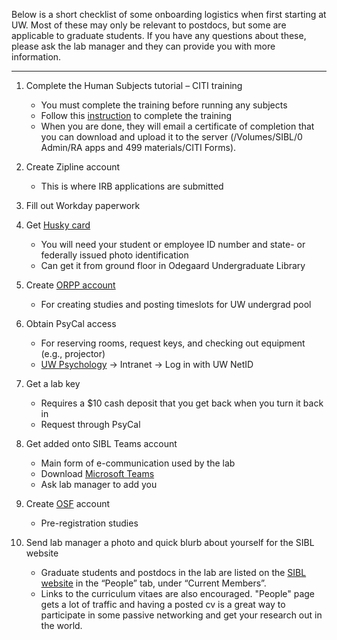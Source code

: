 
Below is a short checklist of some onboarding logistics when first starting at UW. Most of these may only be relevant to postdocs, but some are applicable to graduate students. If you have any questions about these, please ask the lab manager and they can provide you with more information.

---

1. Complete the Human Subjects tutorial – CITI training
	- You must complete the training before running any subjects
	- Follow this [instruction](https://www.washington.edu/research/hsd/training/required-training/human-subjects-protections-training/) to complete the training
	- When you are done, they will email a certificate of completion that you can download and upload it to the server (/Volumes/SIBL/0 Admin/RA apps and 499 materials/CITI Forms).

2. Create Zipline account 
	- This is where IRB applications are submitted

3. Fill out Workday paperwork

4. Get [Husky card](https://hfs.uw.edu/Husky-Card-Services/Husky-Card)
	- You will need your student or employee ID number and state- or federally issued photo identification
	- Can get it from ground floor in Odegaard Undergraduate Library

5. Create [ORPP account](https://psych.uw.edu/research/resources/prp/login)
	- For creating studies and posting timeslots for UW undergrad pool

6. Obtain PsyCal access
	- For reserving rooms, request keys, and checking out equipment (e.g., projector)
	- [UW Psychology](https://psych.uw.edu/) -> Intranet -> Log in with UW NetID

7. Get a lab key 
	- Requires a $10 cash deposit that you get back when you turn it back in
	- Request through PsyCal

8. Get added onto SIBL Teams account
	- Main form of e-communication used by the lab
	- Download [Microsoft Teams](https://www.microsoft.com/en-us/microsoft-teams/download-app)
	- Ask lab manager to add you

9. Create [OSF](https://osf.io/) account
	- Pre-registration studies

10. Send lab manager a photo and quick blurb about yourself for the SIBL website
	- Graduate students and postdocs in the lab are listed on the [SIBL website](https://depts.washington.edu/sibl/current-members/) in the “People” tab, under “Current Members”. 
	- Links to the curriculum vitaes are also encouraged. "People" page gets a lot of traffic and having a posted cv is a great way to participate in some passive networking and get your research out in the world.